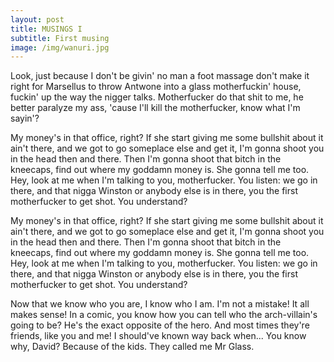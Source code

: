 ```yaml
---
layout: post
title: MUSINGS I
subtitle: First musing
image: /img/wanuri.jpg
---
```


Look, just because I don't be givin' no man a foot massage don't make it right for Marsellus to throw Antwone into a glass motherfuckin' house, fuckin' up the way the nigger talks. Motherfucker do that shit to me, he better paralyze my ass, 'cause I'll kill the motherfucker, know what I'm sayin'?

My money's in that office, right? If she start giving me some bullshit about it ain't there, and we got to go someplace else and get it, I'm gonna shoot you in the head then and there. Then I'm gonna shoot that bitch in the kneecaps, find out where my goddamn money is. She gonna tell me too. Hey, look at me when I'm talking to you, motherfucker. You listen: we go in there, and that nigga Winston or anybody else is in there, you the first motherfucker to get shot. You understand?

My money's in that office, right? If she start giving me some bullshit about it ain't there, and we got to go someplace else and get it, I'm gonna shoot you in the head then and there. Then I'm gonna shoot that bitch in the kneecaps, find out where my goddamn money is. She gonna tell me too. Hey, look at me when I'm talking to you, motherfucker. You listen: we go in there, and that nigga Winston or anybody else is in there, you the first motherfucker to get shot. You understand?

Now that we know who you are, I know who I am. I'm not a mistake! It all makes sense! In a comic, you know how you can tell who the arch-villain's going to be? He's the exact opposite of the hero. And most times they're friends, like you and me! I should've known way back when... You know why, David? Because of the kids. They called me Mr Glass.